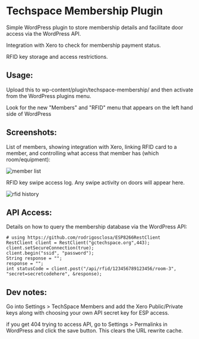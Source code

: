 # Techspace Membership Plugin

Simple WordPress plugin to store membership details and facilitate door access via the WordPress API.

Integration with Xero to check for membership payment status.

RFID key storage and access restrictions.


## Usage:

Upload this to wp-content/plugin/techspace-membership/ and then activate from the WordPress plugins menu.

Look for the new "Members" and "RFID" menu that appears on the left hand side of WordPress

## Screenshots:

List of members, showing integration with Xero, linking RFID card to a member, and controlling what access that member has (which room/equipment):

![member list](http://i.imgur.com/y1cjbrt.jpg)

RFID key swipe access log. Any swipe activity on doors will appear here.

![rfid history](http://i.imgur.com/MT56B05.jpg)


## API Access:

Details on how to query the membership database via the WordPress API:

```
# using https://github.com/rodrigosclosa/ESP8266RestClient
RestClient client = RestClient("gctechspace.org",443);
client.setSecureConnection(true);
client.begin("ssid", "password");
String response = "";
response = "";
int statusCode = client.post("/api/rfid/123456789123456/room-3", "secret=secretcodehere", &response);
```


## Dev notes:

Go into Settings > TechSpace Members and add the Xero Public/Private keys along with choosing your own API secret key for ESP access.

if you get 404 trying to access API, go to Settings > Permalinks in WordPress and click the save button. This clears the URL rewrite cache.

